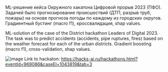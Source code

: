 ML-решение кейса Окружного хакатона Цифровой прорыв 2023 (ПФО). Задачей было прогнозирование происшествий (ДТП, разрыв труб, пожары) на основе прогноза погоды по каждому из городских округов. Градиентный бустинг (macro f1), кроссвалидация, shap values.

ML-solution of the case of the District hackathon Leaders of Digital 2023. The task was to predict accidents (accidents, pipe ruptures, fires) based on the weather forecast for each of the urban districts. Gradient boosting (macro f1), cross-validation, shap values.

![image](https://github.com/boldirev-as/digital_perm23/assets/60057518/9425f9b2-e226-4e78-9acd-38c0074ec5cb)
Link to hackaton: https://hacks-ai.ru/hackathons.html?eventId=969086&caseEl=1043819&tab=3
